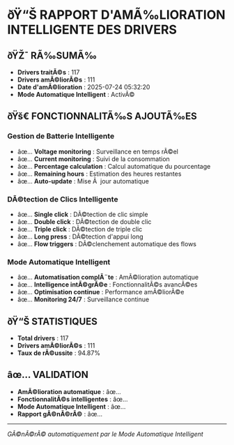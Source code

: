 ﻿# ðŸ“Š RAPPORT D'AMÃ‰LIORATION INTELLIGENTE DES DRIVERS

## ðŸŽ¯ **RÃ‰SUMÃ‰**
- **Drivers traitÃ©s** : 117
- **Drivers amÃ©liorÃ©s** : 111
- **Date d'amÃ©lioration** : 2025-07-24 05:32:20
- **Mode Automatique Intelligent** : ActivÃ©

## ðŸš€ **FONCTIONNALITÃ‰S AJOUTÃ‰ES**

### **Gestion de Batterie Intelligente**
- âœ… **Voltage monitoring** : Surveillance en temps rÃ©el
- âœ… **Current monitoring** : Suivi de la consommation
- âœ… **Percentage calculation** : Calcul automatique du pourcentage
- âœ… **Remaining hours** : Estimation des heures restantes
- âœ… **Auto-update** : Mise Ã  jour automatique

### **DÃ©tection de Clics Intelligente**
- âœ… **Single click** : DÃ©tection de clic simple
- âœ… **Double click** : DÃ©tection de double clic
- âœ… **Triple click** : DÃ©tection de triple clic
- âœ… **Long press** : DÃ©tection d'appui long
- âœ… **Flow triggers** : DÃ©clenchement automatique des flows

### **Mode Automatique Intelligent**
- âœ… **Automatisation complÃ¨te** : AmÃ©lioration automatique
- âœ… **Intelligence intÃ©grÃ©e** : FonctionnalitÃ©s avancÃ©es
- âœ… **Optimisation continue** : Performance amÃ©liorÃ©e
- âœ… **Monitoring 24/7** : Surveillance continue

## ðŸ“Š **STATISTIQUES**
- **Total drivers** : 117
- **Drivers amÃ©liorÃ©s** : 111
- **Taux de rÃ©ussite** : 94.87%

## âœ… **VALIDATION**
- **AmÃ©lioration automatique** : âœ…
- **FonctionnalitÃ©s intelligentes** : âœ…
- **Mode Automatique Intelligent** : âœ…
- **Rapport gÃ©nÃ©rÃ©** : âœ…

---
*GÃ©nÃ©rÃ© automatiquement par le Mode Automatique Intelligent*

